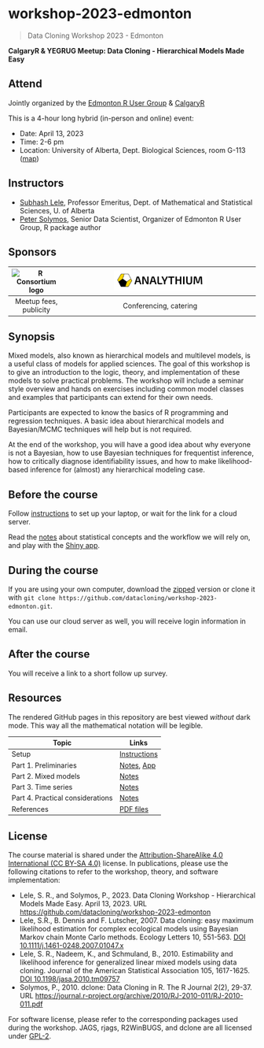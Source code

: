 # workshop-2023-edmonton
> Data Cloning Workshop 2023 - Edmonton

**CalgaryR & YEGRUG Meetup: Data Cloning - Hierarchical Models Made Easy**

## Attend

Jointly organized by the [Edmonton R User Group](https://yegrug.github.io/) & [CalgaryR](https://imstatsbee.github.io/calgaryr/)

This is a 4-hour long hybrid (in-person and online) event:

- Date: April 13, 2023
- Time: 2-6 pm
- Location: University of Alberta, Dept. Biological Sciences, room G-113 ([map](https://www.ualberta.ca/maps.html?l=53.52898,-113.526374&z=17&campus=north_campus&b=bs))

## Instructors

- [Subhash Lele](https://scholar.google.ca/citations?hl=en&user=1CNJm5UAAAAJ­), Professor Emeritus, Dept. of Mathematical and Statistical Sciences, U. of Alberta
- [Peter Solymos](https://peter.solymos.org/­), Senior Data Scientist, Organizer of Edmonton R User Group, R package author

## Sponsors

<img src="https://www.r-consortium.org/wp-content/uploads/sites/13/2016/09/RConsortium_Horizontal_Pantone.png" width="50%" alt="R Consortium logo" />  |  <img src="https://github.com/analythium/assets/raw/master/docs/marks/word-mark-dark-wide.png" width="50%" alt="Analythium logo" />
:-------------------------:|:-------------------------:
Meetup fees, publicity             |  Conferencing, catering

## Synopsis

Mixed models, also known as hierarchical models and multilevel models, is a useful class of models for applied sciences. The goal of this workshop is to give an introduction to the logic, theory, and implementation of these models to solve practical problems. The workshop will include a seminar style overview and hands on exercises including common model classes and examples that participants can extend for their own needs.

Participants are expected to know the basics of R programming and regression techniques. A basic idea about hierarchical models and Bayesian/MCMC techniques will help but is not required.

At the end of the workshop, you will have a good idea about why everyone is not a Bayesian, how to use Bayesian techniques for frequentist inference, how to critically diagnose identifiability issues, and how to make likelihood-based inference for (almost) any hierarchical modeling case.

## Before the course

Follow [instructions](setup.md) to set up your laptop, or wait for the link for a cloud server.

Read the [notes](./prior/) about statistical concepts and the workflow we will rely on, and play with the [Shiny app](./app/).

## During the course

If you are using your own computer, download the [zipped](https://github.com/datacloning/workshop-2023-edmonton/archive/refs/heads/main.zip) version or clone it with `git clone https://github.com/datacloning/workshop-2023-edmonton.git`.

You can use our cloud server as well, you will receive login information in email.

## After the course

You will receive a link to a short follow up survey.

## Resources

The rendered GitHub pages in this repository are best viewed _without_ dark mode. This way all the mathematical notation will be legible.

| Topic    | Links |
| -------- | ------- |
| Setup  | [Instructions](setup.md)  |
| Part 1. Preliminaries  | [Notes](./01-intro/), [App](./app/)  |
| Part 2. Mixed models  | [Notes](./02-mixed-models/)  |
| Part 3. Time series  | [Notes](./03-time-series/)  |
| Part 4. Practical considerations  | [Notes](./04-other/)  |
| References  | [PDF files](./docs/)  |

## License

The course material is shared under the 
[Attribution-ShareAlike 4.0 International (CC BY-SA 4.0)](https://creativecommons.org/licenses/by-sa/4.0/)
license. In publications, please use the following citations to refer to the workshop, theory, and software implementation:

- Lele, S. R., and Solymos, P., 2023. Data Cloning Workshop - Hierarchical Models Made Easy. April 13, 2023. URL <https://github.com/datacloning/workshop-2023-edmonton>
- Lele, S.R., B. Dennis and F. Lutscher, 2007. Data cloning: easy maximum likelihood estimation for complex ecological models using Bayesian Markov chain Monte Carlo methods. Ecology Letters 10, 551-563. [DOI 10.1111/j.1461-0248.2007.01047.x­](https://doi.org/10.1111/j.1461-0248.2007.01047.x)
- Lele, S. R., Nadeem, K., and Schmuland, B., 2010. Estimability and likelihood inference for generalized linear mixed models using data cloning. Journal of the American Statistical Association 105, 1617-1625. [DOI 10.1198/jasa.2010.tm09757­](https://doi.org/10.1198/jasa.2010.tm09757)
- Solymos, P., 2010. dclone: Data Cloning in R. The R Journal 2(2), 29-37. URL <https://journal.r-project.org/archive/2010/RJ-2010-011/RJ-2010-011.pdf>

For software license, please refer to the corresponding packages used during the workshop. JAGS, rjags, R2WinBUGS, and dclone are all licensed under [GPL-2](https://cran.r-project.org/web/licenses/GPL-2).
